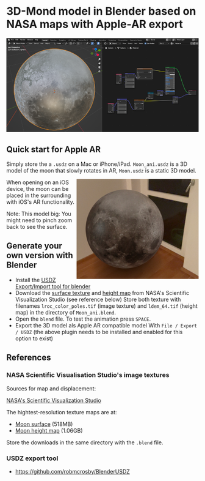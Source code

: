 # 3D-Mond model in Blender based on NASA maps with Apple-AR export

![Blender 3D moon](doc/blender_moon.png)

## Quick start for Apple AR

Simply store the a `.usdz` on a Mac or iPhone/iPad. `Moon_ani.usdz` is a 
3D model of the moon that slowly rotates in AR, `Moon.usdz` is a static 3D
model.

<img align="right" width="320" src="https://github.com/domschl/moon_ar/blob/main/doc/moon_ar.png">

When opening on an iOS device, the moon can be placed in the surrounding
with iOS's AR functionality.

Note: This model big: You might need to pinch zoom back to see the surface.

## Generate your own version with Blender

* Install the [USDZ Export/Import tool for blender](https://github.com/robmcrosby/BlenderUSDZ)
* Download the [surface texture](https://svs.gsfc.nasa.gov/vis/a000000/a004700/a004720/lroc_color_poles.tif) and [height map](https://svs.gsfc.nasa.gov/vis/a000000/a004700/a004720/ldem_64.tif) from NASA's Scientific Visualization Studio (see reference below)
  Store both texture with filenames `lroc_color_poles.tif` (image texture) and `ldem_64.tif` (height map) in the directory of `Moon_ani.blend`.
* Open the `blend` file. To test the animation press `SPACE`.
* Export the 3D model als Apple AR compatible model With `File / Export / USDZ` 
(the above plugin needs to be installed and enabled for this option to exist)

## References

### NASA Scientific Visualisation Studio's image textures

Sources for map and displacement:

[NASA's Scientific Visualization Studio](https://svs.gsfc.nasa.gov/cgi-bin/details.cgi?aid=4720)

The hightest-resolution texture maps are at:

* [Moon surface](https://svs.gsfc.nasa.gov/vis/a000000/a004700/a004720/lroc_color_poles.tif) (518MB)
* [Moon height map](https://svs.gsfc.nasa.gov/vis/a000000/a004700/a004720/ldem_64.tif) (1.06GB)

Store the downloads in the same directory with the `.blend` file.

### USDZ export tool

* <https://github.com/robmcrosby/BlenderUSDZ>
